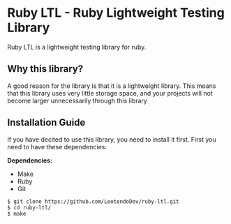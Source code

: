 # Ruby LTL - Ruby Lightweight Testing Library
Ruby LTL is a lightweight testing library for ruby.

## Why this library?
A good reason for the library is that it is a lightweight library. 
This means that this library uses very little storage space, and your projects will not become larger unnecessarily through this library

## Installation Guide
If you have decited to use this library, you need to install it first.
First you need to have these dependencies:

**Dependencies:**
* Make
* Ruby
* Git

```
$ git clone https://github.com/LeotendoDev/ruby-ltl.git
$ cd ruby-ltl/
$ make 
```

